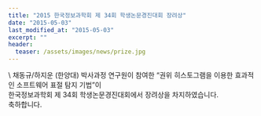 ```yaml
---
title: "2015 한국정보과학회 제 34회 학생논문경진대회 장려상"
date: "2015-05-03"
last_modified_at: "2015-05-03"
excerpt: ""
header:
  teaser: /assets/images/news/prize.jpg
---
```

\\
채동규/하지운 (한양대) 박사과정 연구원이 참여한 “권위 히스토그램을 이용한 효과적인 소프트웨어 표절 탐지 기법”이<br>한국정보과학회 제 34회 학생논문경진대회에서 장려상을 차지하였습니다.<br>축하합니다.